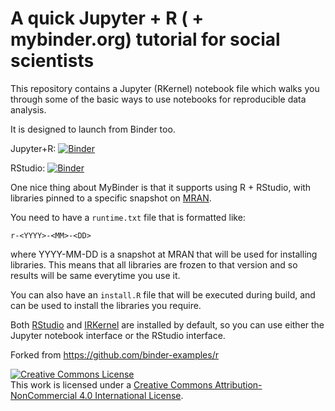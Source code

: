 # A quick Jupyter + R ( + mybinder.org) tutorial for social scientists

This repository contains a Jupyter (RKernel) notebook file which walks you through some of the basic ways to use notebooks for reproducible data analysis. 

It is designed to launch from Binder too. 

Jupyter+R: [![Binder](http://mybinder.org/badge.svg)](http://beta.mybinder.org/v2/gh/yourbrain/notebookdemos/master?filepath=index.ipynb)

RStudio: [![Binder](http://mybinder.org/badge.svg)](http://beta.mybinder.org/v2/gh/yourbrain/notebookdemos/master?urlpath=rstudio)

One nice thing about MyBinder is that it supports using R + RStudio, with libraries pinned to a specific
snapshot on [MRAN](https://mran.microsoft.com/documents/rro/reproducibility).

You need to have a `runtime.txt` file that is formatted like:

```
r-<YYYY>-<MM>-<DD>
```

where YYYY-MM-DD is a snapshot at MRAN that will be used for installing
libraries. This means that all libraries are frozen to that version and so results will be same everytime you use it. 

You can also have an `install.R` file that will be executed during build,
and can be used to install the libraries you require.

Both [RStudio](https://www.rstudio.com/) and [IRKernel](https://irkernel.github.io/)
are installed by default, so you can use either the Jupyter notebook interface or
the RStudio interface.

Forked from https://github.com/binder-examples/r

<a rel="license" href="http://creativecommons.org/licenses/by-nc/4.0/"><img alt="Creative Commons License" style="border-width:0" src="https://i.creativecommons.org/l/by-nc/4.0/88x31.png" /></a><br />This work is licensed under a <a rel="license" href="http://creativecommons.org/licenses/by-nc/4.0/">Creative Commons Attribution-NonCommercial 4.0 International License</a>.

